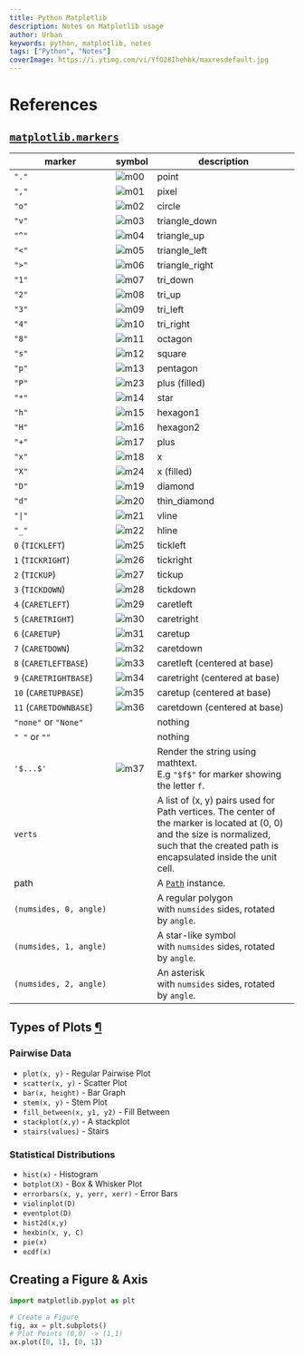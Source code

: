 ```yaml
---
title: Python Matplotlib
description: Notes on Matplotlib usage
author: Urban
keywords: python, matplotlib, notes
tags: ["Python", "Notes"]
coverImage: https://i.ytimg.com/vi/YfO28Ihehbk/maxresdefault.jpg
---
```


# References

## [`matplotlib.markers`](https://matplotlib.org/stable/api/markers_api.html#module-matplotlib.markers)

| marker                 | symbol                                                | description                                                                                                                                                                               |
| ---------------------- | ----------------------------------------------------- | ----------------------------------------------------------------------------------------------------------------------------------------------------------------------------------------- |
| `"."`                  | ![m00](https://matplotlib.org/stable/_images/m00.png) | point                                                                                                                                                                                     |
| `","`                  | ![m01](https://matplotlib.org/stable/_images/m01.png) | pixel                                                                                                                                                                                     |
| `"o"`                  | ![m02](https://matplotlib.org/stable/_images/m02.png) | circle                                                                                                                                                                                    |
| `"v"`                  | ![m03](https://matplotlib.org/stable/_images/m03.png) | triangle_down                                                                                                                                                                             |
| `"^"`                  | ![m04](https://matplotlib.org/stable/_images/m04.png) | triangle_up                                                                                                                                                                               |
| `"<"`                  | ![m05](https://matplotlib.org/stable/_images/m05.png) | triangle_left                                                                                                                                                                             |
| `">"`                  | ![m06](https://matplotlib.org/stable/_images/m06.png) | triangle_right                                                                                                                                                                            |
| `"1"`                  | ![m07](https://matplotlib.org/stable/_images/m07.png) | tri_down                                                                                                                                                                                  |
| `"2"`                  | ![m08](https://matplotlib.org/stable/_images/m08.png) | tri_up                                                                                                                                                                                    |
| `"3"`                  | ![m09](https://matplotlib.org/stable/_images/m09.png) | tri_left                                                                                                                                                                                  |
| `"4"`                  | ![m10](https://matplotlib.org/stable/_images/m10.png) | tri_right                                                                                                                                                                                 |
| `"8"`                  | ![m11](https://matplotlib.org/stable/_images/m11.png) | octagon                                                                                                                                                                                   |
| `"s"`                  | ![m12](https://matplotlib.org/stable/_images/m12.png) | square                                                                                                                                                                                    |
| `"p"`                  | ![m13](https://matplotlib.org/stable/_images/m13.png) | pentagon                                                                                                                                                                                  |
| `"P"`                  | ![m23](https://matplotlib.org/stable/_images/m23.png) | plus (filled)                                                                                                                                                                             |
| `"*"`                  | ![m14](https://matplotlib.org/stable/_images/m14.png) | star                                                                                                                                                                                      |
| `"h"`                  | ![m15](https://matplotlib.org/stable/_images/m15.png) | hexagon1                                                                                                                                                                                  |
| `"H"`                  | ![m16](https://matplotlib.org/stable/_images/m16.png) | hexagon2                                                                                                                                                                                  |
| `"+"`                  | ![m17](https://matplotlib.org/stable/_images/m17.png) | plus                                                                                                                                                                                      |
| `"x"`                  | ![m18](https://matplotlib.org/stable/_images/m18.png) | x                                                                                                                                                                                         |
| `"X"`                  | ![m24](https://matplotlib.org/stable/_images/m24.png) | x (filled)                                                                                                                                                                                |
| `"D"`                  | ![m19](https://matplotlib.org/stable/_images/m19.png) | diamond                                                                                                                                                                                   |
| `"d"`                  | ![m20](https://matplotlib.org/stable/_images/m20.png) | thin_diamond                                                                                                                                                                              |
| `"\|"`                 | ![m21](https://matplotlib.org/stable/_images/m21.png) | vline                                                                                                                                                                                     |
| `"_"`                  | ![m22](https://matplotlib.org/stable/_images/m22.png) | hline                                                                                                                                                                                     |
| `0` (`TICKLEFT`)       | ![m25](https://matplotlib.org/stable/_images/m25.png) | tickleft                                                                                                                                                                                  |
| `1` (`TICKRIGHT`)      | ![m26](https://matplotlib.org/stable/_images/m26.png) | tickright                                                                                                                                                                                 |
| `2` (`TICKUP`)         | ![m27](https://matplotlib.org/stable/_images/m27.png) | tickup                                                                                                                                                                                    |
| `3` (`TICKDOWN`)       | ![m28](https://matplotlib.org/stable/_images/m28.png) | tickdown                                                                                                                                                                                  |
| `4` (`CARETLEFT`)      | ![m29](https://matplotlib.org/stable/_images/m29.png) | caretleft                                                                                                                                                                                 |
| `5` (`CARETRIGHT`)     | ![m30](https://matplotlib.org/stable/_images/m30.png) | caretright                                                                                                                                                                                |
| `6` (`CARETUP`)        | ![m31](https://matplotlib.org/stable/_images/m31.png) | caretup                                                                                                                                                                                   |
| `7` (`CARETDOWN`)      | ![m32](https://matplotlib.org/stable/_images/m32.png) | caretdown                                                                                                                                                                                 |
| `8` (`CARETLEFTBASE`)  | ![m33](https://matplotlib.org/stable/_images/m33.png) | caretleft (centered at base)                                                                                                                                                              |
| `9` (`CARETRIGHTBASE`) | ![m34](https://matplotlib.org/stable/_images/m34.png) | caretright (centered at base)                                                                                                                                                             |
| `10` (`CARETUPBASE`)   | ![m35](https://matplotlib.org/stable/_images/m35.png) | caretup (centered at base)                                                                                                                                                                |
| `11` (`CARETDOWNBASE`) | ![m36](https://matplotlib.org/stable/_images/m36.png) | caretdown (centered at base)                                                                                                                                                              |
| `"none"` or `"None"`   |                                                       | nothing                                                                                                                                                                                   |
| `" "` or `""`          |                                                       | nothing                                                                                                                                                                                   |
| `'$...$'`              | ![m37](https://matplotlib.org/stable/_images/m37.png) | Render the string using mathtext. E.g `"$f$"` for marker showing the letter `f`.                                                                                                          |
| `verts`                |                                                       | A list of (x, y) pairs used for Path vertices. The center of the marker is located at (0, 0) and the size is normalized, such that the created path is encapsulated inside the unit cell. |
| path                   |                                                       | A [`Path`](https://matplotlib.org/stable/api/path_api.html#matplotlib.path.Path "matplotlib.path.Path") instance.                                                                         |
| `(numsides, 0, angle)` |                                                       | A regular polygon with `numsides` sides, rotated by `angle`.                                                                                                                              |
| `(numsides, 1, angle)` |                                                       | A star-like symbol with `numsides` sides, rotated by `angle`.                                                                                                                             |
| `(numsides, 2, angle)` |                                                       | An asterisk with `numsides` sides, rotated by `angle`.                                                                                                                                    |

## Types of Plots [¶](https://matplotlib.org/stable/plot_types/index.html)

### Pairwise Data

- `plot(x, y)` - Regular Pairwise Plot
- `scatter(x, y)` - Scatter Plot
- `bar(x, height)` - Bar Graph
- `stem(x, y)` - Stem Plot
- `fill_between(x, y1, y2)` - Fill Between
- `stackplot(x,y)` - A stackplot
- `stairs(values)` - Stairs

### Statistical Distributions

- `hist(x)` - Histogram
- `botplot(X)` - Box & Whisker Plot
- `errorbars(x, y, yerr, xerr)` - Error Bars
- `violinplot(D)`
- `eventplot(D)`
- `hist2d(x,y)`
- `hexbin(x, y, C)`
- `pie(x)`
- `ecdf(x)`

## Creating a Figure & Axis

```python
import matplotlib.pyplot as plt

# Create a Figure
fig, ax = plt.subplots()
# Plot Points (0,0) -> (1,1)
ax.plot([0, 1], [0, 1])
```

